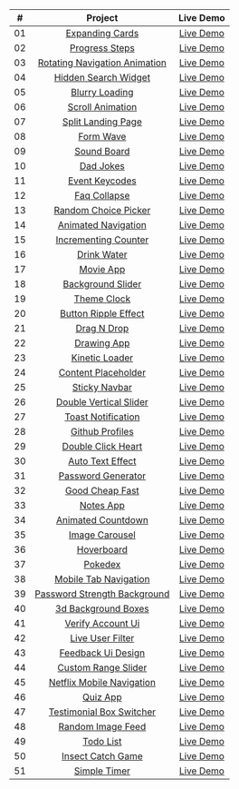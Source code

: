 |  #  |                                                       Project                                                       |                                       Live Demo                                       |
| :-: | :-----------------------------------------------------------------------------------------------------------------: | :-----------------------------------------------------------------------------------: |
| 01  |               [Expanding Cards](https://github.com/A-Karim2003/50-projects/tree/main/expanding-cards)               |        [Live Demo](https://a-karim2003.github.io/50-projects/expanding-cards/)        |
| 02  |                [Progress Steps](https://github.com/A-Karim2003/50-projects/tree/main/progress-steps)                |        [Live Demo](https://a-karim2003.github.io/50-projects/progress-steps/)         |
| 03  | [Rotating Navigation Animation](https://github.com/A-Karim2003/50-projects/tree/main/rotating-navigation-animation) | [Live Demo](https://a-karim2003.github.io/50-projects/rotating-navigation-animation/) |
| 04  |          [Hidden Search Widget](https://github.com/A-Karim2003/50-projects/tree/main/hidden-search-widget)          |     [Live Demo](https://a-karim2003.github.io/50-projects/hidden-search-widget/)      |
| 05  |                [Blurry Loading](https://github.com/A-Karim2003/50-projects/tree/main/blurry-loading)                |        [Live Demo](https://a-karim2003.github.io/50-projects/blurry-loading/)         |
| 06  |              [Scroll Animation](https://github.com/A-Karim2003/50-projects/tree/main/scroll-animation)              |       [Live Demo](https://a-karim2003.github.io/50-projects/scroll-animation/)        |
| 07  |            [Split Landing Page](https://github.com/A-Karim2003/50-projects/tree/main/split-landing-page)            |      [Live Demo](https://a-karim2003.github.io/50-projects/split-landing-page/)       |
| 08  |                     [Form Wave](https://github.com/A-Karim2003/50-projects/tree/main/form-wave)                     |           [Live Demo](https://a-karim2003.github.io/50-projects/form-wave/)           |
| 09  |                   [Sound Board](https://github.com/A-Karim2003/50-projects/tree/main/sound-board)                   |          [Live Demo](https://a-karim2003.github.io/50-projects/sound-board/)          |
| 10  |                     [Dad Jokes](https://github.com/A-Karim2003/50-projects/tree/main/dad-jokes)                     |           [Live Demo](https://a-karim2003.github.io/50-projects/dad-jokes/)           |
| 11  |                [Event Keycodes](https://github.com/A-Karim2003/50-projects/tree/main/event-keycodes)                |        [Live Demo](https://a-karim2003.github.io/50-projects/event-keycodes/)         |
| 12  |                  [Faq Collapse](https://github.com/A-Karim2003/50-projects/tree/main/faq-collapse)                  |         [Live Demo](https://a-karim2003.github.io/50-projects/faq-collapse/)          |
| 13  |          [Random Choice Picker](https://github.com/A-Karim2003/50-projects/tree/main/random-choice-picker)          |     [Live Demo](https://a-karim2003.github.io/50-projects/random-choice-picker/)      |
| 14  |           [Animated Navigation](https://github.com/A-Karim2003/50-projects/tree/main/animated-navigation)           |      [Live Demo](https://a-karim2003.github.io/50-projects/animated-navigation/)      |
| 15  |          [Incrementing Counter](https://github.com/A-Karim2003/50-projects/tree/main/incrementing-counter)          |     [Live Demo](https://a-karim2003.github.io/50-projects/incrementing-counter/)      |
| 16  |                   [Drink Water](https://github.com/A-Karim2003/50-projects/tree/main/drink-water)                   |          [Live Demo](https://a-karim2003.github.io/50-projects/drink-water/)          |
| 17  |                     [Movie App](https://github.com/A-Karim2003/50-projects/tree/main/movie-app)                     |           [Live Demo](https://a-karim2003.github.io/50-projects/movie-app/)           |
| 18  |             [Background Slider](https://github.com/A-Karim2003/50-projects/tree/main/background-slider)             |       [Live Demo](https://a-karim2003.github.io/50-projects/background-slider/)       |
| 19  |                   [Theme Clock](https://github.com/A-Karim2003/50-projects/tree/main/theme-clock)                   |          [Live Demo](https://a-karim2003.github.io/50-projects/theme-clock/)          |
| 20  |          [Button Ripple Effect](https://github.com/A-Karim2003/50-projects/tree/main/button-ripple-effect)          |     [Live Demo](https://a-karim2003.github.io/50-projects/button-ripple-effect/)      |
| 21  |                   [Drag N Drop](https://github.com/A-Karim2003/50-projects/tree/main/drag-n-drop)                   |          [Live Demo](https://a-karim2003.github.io/50-projects/drag-n-drop/)          |
| 22  |                   [Drawing App](https://github.com/A-Karim2003/50-projects/tree/main/drawing-app)                   |          [Live Demo](https://a-karim2003.github.io/50-projects/drawing-app/)          |
| 23  |                [Kinetic Loader](https://github.com/A-Karim2003/50-projects/tree/main/kinetic-loader)                |        [Live Demo](https://a-karim2003.github.io/50-projects/kinetic-loader/)         |
| 24  |           [Content Placeholder](https://github.com/A-Karim2003/50-projects/tree/main/content-placeholder)           |      [Live Demo](https://a-karim2003.github.io/50-projects/content-placeholder/)      |
| 25  |                 [Sticky Navbar](https://github.com/A-Karim2003/50-projects/tree/main/sticky-navbar)                 |         [Live Demo](https://a-karim2003.github.io/50-projects/sticky-navbar/)         |
| 26  |        [Double Vertical Slider](https://github.com/A-Karim2003/50-projects/tree/main/double-vertical-slider)        |    [Live Demo](https://a-karim2003.github.io/50-projects/double-vertical-slider/)     |
| 27  |            [Toast Notification](https://github.com/A-Karim2003/50-projects/tree/main/toast-notification)            |      [Live Demo](https://a-karim2003.github.io/50-projects/toast-notification/)       |
| 28  |               [Github Profiles](https://github.com/A-Karim2003/50-projects/tree/main/github-profiles)               |        [Live Demo](https://a-karim2003.github.io/50-projects/github-profiles/)        |
| 29  |            [Double Click Heart](https://github.com/A-Karim2003/50-projects/tree/main/double-click-heart)            |      [Live Demo](https://a-karim2003.github.io/50-projects/double-click-heart/)       |
| 30  |              [Auto Text Effect](https://github.com/A-Karim2003/50-projects/tree/main/auto-text-effect)              |       [Live Demo](https://a-karim2003.github.io/50-projects/auto-text-effect/)        |
| 31  |            [Password Generator](https://github.com/A-Karim2003/50-projects/tree/main/password-generator)            |      [Live Demo](https://a-karim2003.github.io/50-projects/password-generator/)       |
| 32  |               [Good Cheap Fast](https://github.com/A-Karim2003/50-projects/tree/main/good-cheap-fast)               |        [Live Demo](https://a-karim2003.github.io/50-projects/good-cheap-fast/)        |
| 33  |                     [Notes App](https://github.com/A-Karim2003/50-projects/tree/main/notes-app)                     |           [Live Demo](https://a-karim2003.github.io/50-projects/notes-app/)           |
| 34  |            [Animated Countdown](https://github.com/A-Karim2003/50-projects/tree/main/animated-countdown)            |      [Live Demo](https://a-karim2003.github.io/50-projects/animated-countdown/)       |
| 35  |                [Image Carousel](https://github.com/A-Karim2003/50-projects/tree/main/image-carousel)                |        [Live Demo](https://a-karim2003.github.io/50-projects/image-carousel/)         |
| 36  |                    [Hoverboard](https://github.com/A-Karim2003/50-projects/tree/main/hoverboard)                    |          [Live Demo](https://a-karim2003.github.io/50-projects/hoverboard/)           |
| 37  |                       [Pokedex](https://github.com/A-Karim2003/50-projects/tree/main/pokedex)                       |            [Live Demo](https://a-karim2003.github.io/50-projects/pokedex/)            |
| 38  |            [Mobile Tab Navigation](https://github.com/A-Karim2003/50-projects/tree/main/mobile-tab-nav)             |        [Live Demo](https://a-karim2003.github.io/50-projects/mobile-tab-nav/)         |
| 39  |       [Password Strength Background](https://github.com/A-Karim2003/50-projects/tree/main/password-strength)        |       [Live Demo](https://a-karim2003.github.io/50-projects/password-strength/)       |
| 40  |           [3d Background Boxes](https://github.com/A-Karim2003/50-projects/tree/main/3d-background-boxes)           |      [Live Demo](https://a-karim2003.github.io/50-projects/3d-background-boxes/)      |
| 41  |                 [Verify Account Ui](https://github.com/A-Karim2003/50-projects/tree/main/verify-ui)                 |           [Live Demo](https://a-karim2003.github.io/50-projects/verify-ui/)           |
| 42  |              [Live User Filter](https://github.com/A-Karim2003/50-projects/tree/main/live-user-filter)              |       [Live Demo](https://a-karim2003.github.io/50-projects/live-user-filter/)        |
| 43  |            [Feedback Ui Design](https://github.com/A-Karim2003/50-projects/tree/main/feedback-ui-design)            |      [Live Demo](https://a-karim2003.github.io/50-projects/feedback-ui-design/)       |
| 44  |           [Custom Range Slider](https://github.com/A-Karim2003/50-projects/tree/main/custom-range-slider)           |      [Live Demo](https://a-karim2003.github.io/50-projects/custom-range-slider/)      |
| 45  |     [Netflix Mobile Navigation](https://github.com/A-Karim2003/50-projects/tree/main/netflix-mobile-navigation)     |   [Live Demo](https://a-karim2003.github.io/50-projects/netflix-mobile-navigation/)   |
| 46  |                      [Quiz App](https://github.com/A-Karim2003/50-projects/tree/main/quiz-app)                      |           [Live Demo](https://a-karim2003.github.io/50-projects/quiz-app/)            |
| 47  |      [Testimonial Box Switcher](https://github.com/A-Karim2003/50-projects/tree/main/testimonial-box-switcher)      |   [Live Demo](https://a-karim2003.github.io/50-projects/testimonial-box-switcher/)    |
| 48  |             [Random Image Feed](https://github.com/A-Karim2003/50-projects/tree/main/random-image-feed)             |       [Live Demo](https://a-karim2003.github.io/50-projects/random-image-feed/)       |
| 49  |                     [Todo List](https://github.com/A-Karim2003/50-projects/tree/main/todo-list)                     |           [Live Demo](https://a-karim2003.github.io/50-projects/todo-list/)           |
| 50  |             [Insect Catch Game](https://github.com/A-Karim2003/50-projects/tree/main/insect-catch-game)             |       [Live Demo](https://a-karim2003.github.io/50-projects/insect-catch-game/)       |
| 51  |                  [Simple Timer](https://github.com/A-Karim2003/50-projects/tree/main/simple-timer)                  |         [Live Demo](https://a-karim2003.github.io/50-projects/simple-timer/)          |
